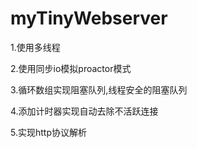 # myTinyWebserver
1.使用多线程

2.使用同步io模拟proactor模式

3.循环数组实现阻塞队列,线程安全的阻塞队列

4.添加计时器实现自动去除不活跃连接

5.实现http协议解析

